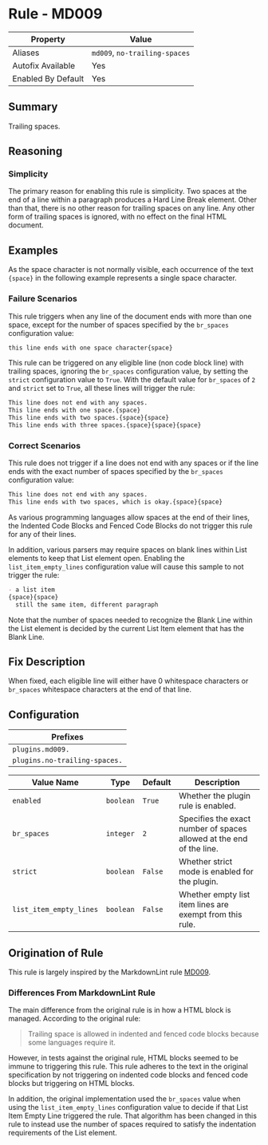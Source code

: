 # Rule - MD009

| Property | Value |
| --- | -- |
| Aliases | `md009`, `no-trailing-spaces` |
| Autofix Available | Yes |
| Enabled By Default | Yes |

## Summary

Trailing spaces.

## Reasoning

### Simplicity

The primary reason for enabling this rule is simplicity.  Two spaces at
the end of a line within a paragraph produces a Hard Line Break element.
Other than that, there is no other reason for trailing spaces on any line.
Any other form of trailing spaces is ignored, with no effect on the final HTML document.

## Examples

As the space character is not normally visible, each occurrence of
the text `{space}` in the following example represents a single
space character.

### Failure Scenarios

This rule triggers when any line of the document ends with more than one
space, except for the number of spaces specified by the `br_spaces`
configuration value:

```Markdown
this line ends with one space character{space}
```

This rule can be triggered on any eligible line (non code block line)
with trailing spaces, ignoring the `br_spaces` configuration value,
by setting the `strict` configuration value to `True`.  With the default
value for `br_spaces` of `2` and `strict` set to `True`, all these lines
will trigger the rule:

```Markdown
This line does not end with any spaces.
This line ends with one space.{space}
This line ends with two spaces.{space}{space}
This line ends with three spaces.{space}{space}{space}
```

### Correct Scenarios

This rule does not trigger if a line does not end with any spaces
or if the line ends with the exact number of spaces specified by the
`br_spaces` configuration value:

```Markdown
This line does not end with any spaces.
This line ends with two spaces, which is okay.{space}{space}
```

As various programming languages allow spaces at the end of their lines,
the Indented Code Blocks and Fenced Code Blocks do not trigger this rule
for any of their lines.

In addition, various parsers may require spaces on blank lines within
List elements to keep that List element open.  Enabling the `list_item_empty_lines`
configuration value will cause this sample to not trigger the rule:

```Markdown
- a list item
{space}{space}
  still the same item, different paragraph
```

Note that the number of spaces needed to recognize the Blank Line
within the List element is decided by the current List Item element
that has the Blank Line.

## Fix Description

When fixed, each eligible line will either have 0 whitespace characters or `br_spaces`
whitespace characters at the end of that line.

## Configuration

| Prefixes |
| --- |
| `plugins.md009.` |
| `plugins.no-trailing-spaces.` |

<!--- pyml disable-num-lines 6 line-length-->
| Value Name | Type | Default | Description |
| -- | -- | -- | -- |
| `enabled` | `boolean` | `True` | Whether the plugin rule is enabled. |
| `br_spaces` | `integer` | `2` | Specifies the exact number of spaces allowed at the end of the line. |
| `strict` | `boolean` | `False` | Whether strict mode is enabled for the plugin. |
| `list_item_empty_lines` | `boolean` | `False` | Whether empty list item lines are exempt from this rule. |

## Origination of Rule

This rule is largely inspired by the MarkdownLint rule
[MD009](https://github.com/DavidAnson/markdownlint/blob/main/doc/Rules.md#md009---trailing-spaces).

### Differences From MarkdownLint Rule

The main difference from the original rule is in how a HTML block is
managed. According to the original rule:

> Trailing space is allowed in indented and fenced code blocks because some languages
> require it.

However, in tests against the original rule, HTML blocks seemed to be
immune to triggering this rule.  This rule adheres to the text in the
original specification by not triggering on indented code blocks and
fenced code blocks but triggering on HTML blocks.

In addition, the original implementation used the `br_spaces` value
when using the `list_item_empty_lines` configuration value to decide
if that List Item Empty Line triggered the rule.  That algorithm has
been changed in this rule to instead use the number of spaces
required to satisfy the indentation requirements of the List element.
